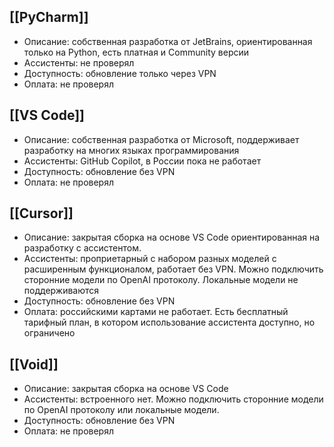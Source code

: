 ## [[PyCharm]]
* Описание: собственная разработка от JetBrains, ориентированная только на Python, есть платная и Community версии
* Ассистенты: не проверял
* Доступность: обновление только через VPN
* Оплата: не проверял
## [[VS Code]]
* Описание: собственная разработка от Microsoft, поддерживает разработку на многих языках программирования
* Ассистенты: GitHub Copilot, в России пока не работает
* Доступность: обновление без VPN
* Оплата: не проверял
## [[Cursor]]
* Описание: закрытая сборка на основе VS Code ориентированная на разработку с ассистентом.
* Ассистенты: проприетарный с набором разных моделей с расширенным функционалом, работает без VPN. Можно подключить сторонние модели по OpenAI протоколу. Локальные модели не поддерживаются
* Доступность: обновление без VPN
* Оплата: российскими картами не работает. Есть бесплатный тарифный план, в котором использование ассистента доступно, но ограничено
## [[Void]]
* Описание: закрытая сборка на основе VS Code
* Ассистенты: встроенного нет. Можно подключить сторонние модели по OpenAI протоколу или локальные модели.
* Доступность: обновление без VPN
* Оплата: не проверял